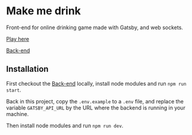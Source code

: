 # Make me drink

Front-end for online drinking game made with Gatsby, and web sockets.

[Play here](https://makemedrink.netlify.app/)

[Back-end](https://github.com/jportella93/make-me-drink-server)


## Installation
First checkout the [Back-end](https://github.com/jportella93/make-me-drink-server) locally, install node modules and run `npm run start`. 

Back in this project, copy the `.env.example` to a `.env` file, and replace the variable `GATSBY_API_URL` by the URL where the backend is running in your machine.

Then install node modules and run `npm run dev`.

